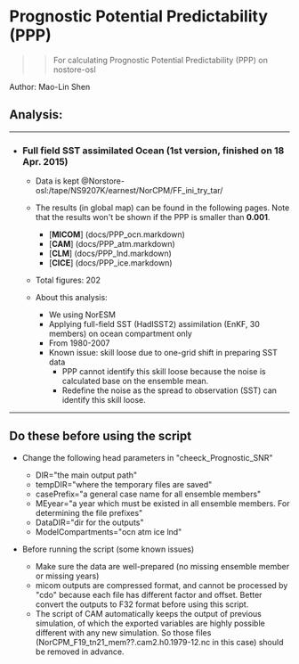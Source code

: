 
Prognostic Potential Predictability (PPP)
==========
>> For calculating Prognostic Potential Predictability (PPP) on nostore-osl 

Author: Mao-Lin Shen


## Analysis:


--------------------------------------
* ### Full field SST assimilated Ocean (1st version, finished on 18 Apr. 2015)

  * Data is kept @Norstore-osl:/tape/NS9207K/earnest/NorCPM/FF_ini_try_tar/ 
  * The results (in global map) can be found in the following pages. Note that the results won't be shown if the PPP is smaller than __0.001__.

    * [__MICOM__] (docs/PPP_ocn.markdown)
    * [__CAM__] (docs/PPP_atm.markdown) 
    * [__CLM__] (docs/PPP_lnd.markdown)
    * [__CICE__] (docs/PPP_ice.markdown)
  * Total figures: 202

  * About this analysis:
    * We using NorESM
    * Applying full-field SST (HadISST2) assimilation (EnKF, 30 members) on ocean compartment only
    * From 1980-2007
    * Known issue: skill loose due to one-grid shift in preparing SST data
      * PPP cannot identify this skill loose because the noise is calculated base on the ensemble mean. 
      * Redefine the noise as the spread to observation (SST) can identify this skill loose. 

------------------
## Do these before using the script ##

* Change the following head parameters in "cheeck_Prognostic_SNR"
  * DIR="the main output path"
  * tempDIR="where the temporary files are saved"
  * casePrefix="a general case name for all ensemble members" 
  * MEyear="a year which must be existed in all ensemble members. For determining the file prefixes" 
  * DataDIR="dir for the outputs"
  * ModelCompartments="ocn atm ice lnd"

* Before running the script (some known issues)
  * Make sure the data are well-prepared (no missing ensemble member or missing years)
  * micom outputs are compressed format, and cannot be processed by "cdo" because each file has different factor and offset. Better convert the outputs to F32 format before using this script.
  * The script of CAM automatically keeps the output of previous simulation, of which the exported variables are highly possible different with any new simulation. So those files (NorCPM_F19_tn21_mem??.cam2.h0.1979-12.nc in this case) should be removed in advance.   




